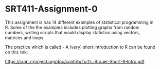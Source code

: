 # SRT411-Assignment-0

This assignment is has 14 different examples of statistical programming in R. Some of the the examples includes plotting graphs from random numbers,  writing scripts that would display statistics using vectors, matrices and loops.

The practice which is called - A (very) short introduction to R can be found on this link: 

https://cran.r-project.org/doc/contrib/Torfs+Brauer-Short-R-Intro.pdf
